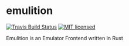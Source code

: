 # emulition

[![Travis Build Status](https://travis-ci.org/jackpot51/emulition.svg?branch=master)](https://travis-ci.org/jackpot51/emulition)
[![MIT licensed](https://img.shields.io/badge/license-MIT-blue.svg)](./LICENSE)

Emulition is an Emulator Frontend written in Rust
